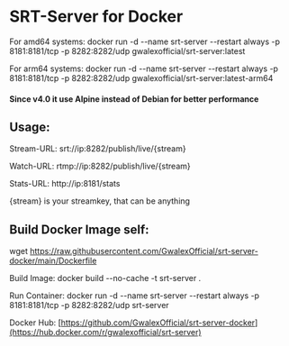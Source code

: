 # SRT-Server for Docker

For amd64 systems: docker run -d --name srt-server --restart always -p 8181:8181/tcp -p 8282:8282/udp gwalexofficial/srt-server:latest

For arm64 systems: docker run -d --name srt-server --restart always -p 8181:8181/tcp -p 8282:8282/udp gwalexofficial/srt-server:latest-arm64

#### Since v4.0 it use Alpine instead of Debian for better performance

## Usage:

Stream-URL: srt://ip:8282/publish/live/{stream}

Watch-URL: rtmp://ip:8282/publish/live/{stream}

Stats-URL: http://ip:8181/stats

{stream} is your streamkey, that can be anything

## Build Docker Image self:

wget https://raw.githubusercontent.com/GwalexOfficial/srt-server-docker/main/Dockerfile

Build Image: docker build --no-cache -t srt-server .

Run Container: docker run -d --name srt-server --restart always -p 8181:8181/tcp -p 8282:8282/udp srt-server

Docker Hub: [https://github.com/GwalexOfficial/srt-server-docker](https://hub.docker.com/r/gwalexofficial/srt-server)
